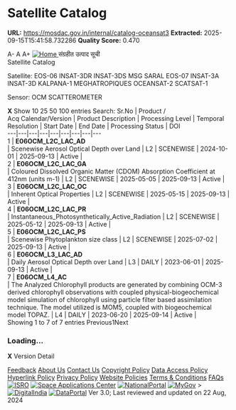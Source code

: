 # Satellite Catalog

**URL:** https://mosdac.gov.in/internal/catalog-oceansat3
**Extracted:** 2025-09-15T15:41:58.732286
**Quality Score:** 0.470

A- A A+
[ ![Home](https://mosdac.gov.in/sites/default/files/mosdac_small.png) ](https://mosdac.gov.in/ "Home")
संग्रहीत उत्पाद सूची   
Satellite Catalog  

Satellite: EOS-06 INSAT-3DR INSAT-3DS MSG SARAL EOS-07 INSAT-3A INSAT-3D KALPANA-1 MEGHATROPIQUES OCEANSAT-2 SCATSAT-1   

Sensor: OCM SCATTEROMETER   
  

**X**
Show 10 25 50 100 entries
Search:
Sr.No | Product /  
Acq Calendar/Version  | Product Description | Processing Level | Temporal Resolution | Start Date | End Date | Processing Status | DOI  
---|---|---|---|---|---|---|---|---  
1 |  **E06OCM_L2C_LAC_AD**  
| Scenewise Aerosol Optical Depth over Land | L2 | SCENEWISE | 2024-10-01 | 2025-09-13 | Active | [](https://dx.doi.org/)  
2 |  **E06OCM_L2C_LAC_GA**  
| Coloured Dissolved Organic Matter (CDOM) Absorption Coefficient at 412nm (units m-1) | L2 | SCENEWISE | 2025-05-05 | 2025-09-13 | Active | [](https://dx.doi.org/)  
3 |  **E06OCM_L2C_LAC_OC**  
| Inherent Optical Properties | L2 | SCENEWISE | 2025-05-15 | 2025-09-13 | Active | [](https://dx.doi.org/)  
4 |  **E06OCM_L2C_LAC_PR**  
| Instantaneous_Photosynthetically_Active_Radiation | L2 | SCENEWISE | 2025-05-12 | 2025-09-13 | Active | [](https://dx.doi.org/)  
5 |  **E06OCM_L2C_LAC_PS**  
| Scenewise Phytoplankton size class | L2 | SCENEWISE | 2025-07-02 | 2025-09-13 | Active | [](https://dx.doi.org/)  
6 |  **E06OCM_L3_LAC_AD**  
| Daily Aerosol Optical Depth over Land | L3 | DAILY | 2023-06-01 | 2025-09-13 | Active | [](https://dx.doi.org/)  
7 |  **E06OCM_L4_AC**  
| The Analyzed Chlorophyll products are generated by combining OCM-3 derived chlorophyll observations with coupled physical-biogeochemical model simulation of chlorophyll using particle filter based assimilation technique. The model utilized is MOM5, coupled with biogeochemical model TOPAZ. | L4 | DAILY | 2023-06-20 | 2025-09-14 | Active | [](https://dx.doi.org/)  
Showing 1 to 7 of 7 entries
Previous1Next
### Loading...
**X**
Version Detail
  

[](javascript:void\(0\);)
[Feedback](https://mosdac.gov.in/mosdac-feedback)
[About Us](https://mosdac.gov.in/about-us)
[Contact Us](https://mosdac.gov.in/contact-us)
[Copyright Policy](https://mosdac.gov.in/copyright-policy)
[Data Access Policy](https://mosdac.gov.in/data-access-policy)
[Hyperlink Policy](https://mosdac.gov.in/hyperlink-policy)
[Privacy Policy](https://mosdac.gov.in/privacy-policy)
[Website Policies](https://mosdac.gov.in/website-policies)
[Terms & Conditions](https://mosdac.gov.in/terms-conditions)
[FAQs](https://mosdac.gov.in/faq-page)
[![ISRO](https://mosdac.gov.in/sites/default/files/styles/thumbnail/public/logo-transparent.png?itok=IUS20l-w)](http://www.isro.gov.in) [![Space Applications Center](https://mosdac.gov.in/sites/default/files/styles/thumbnail/public/saclogo.png?itok=_Jv4AuIn)](http://www.sac.gov.in) [![NationalPortal](https://mosdac.gov.in/sites/default/files/styles/thumbnail/public/india-gov_0.png?itok=yssAPH3m)](http://www.india.gov.in) [![MyGov](https://mosdac.gov.in/sites/default/files/styles/thumbnail/public/mygov_0.png?itok=Po-dzdT3)](http://mygov.in/) >[![DigitalIndia](https://mosdac.gov.in/sites/default/files/styles/thumbnail/public/digital-india_0.png?itok=ntlP7atE)](http://www.digitalindia.gov.in/) [![DataPortal](https://mosdac.gov.in/sites/default/files/styles/thumbnail/public/data-gov.png?itok=qYA78FgB)](http://data.gov.in)
Ver 3.0; Last reviewed and updated on 22 Aug, 2024 
